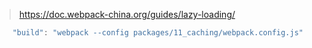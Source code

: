> https://doc.webpack-china.org/guides/lazy-loading/

```javascript
    "build": "webpack --config packages/11_caching/webpack.config.js"
```
